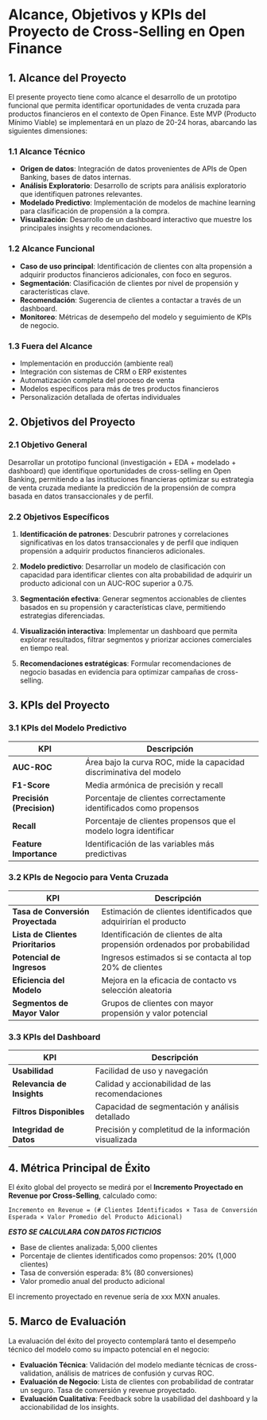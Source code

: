 # Alcance, Objetivos y KPIs del Proyecto de Cross-Selling en Open Finance

## 1. Alcance del Proyecto

El presente proyecto tiene como alcance el desarrollo de un prototipo funcional que permita identificar oportunidades de venta cruzada para productos financieros en el contexto de Open Finance. Este MVP (Producto Mínimo Viable) se implementará en un plazo de 20-24 horas, abarcando las siguientes dimensiones:

### 1.1 Alcance Técnico

- **Origen de datos**: Integración de datos provenientes de APIs de Open Banking, bases de datos internas.
- **Análisis Exploratorio**: Desarrollo de scripts para análisis exploratorio que identifiquen patrones relevantes.
- **Modelado Predictivo**: Implementación de modelos de machine learning para clasificación de propensión a la compra.
- **Visualización**: Desarrollo de un dashboard interactivo que muestre los principales insights y recomendaciones.

### 1.2 Alcance Funcional

- **Caso de uso principal**: Identificación de clientes con alta propensión a adquirir productos financieros adicionales, con foco en seguros.
- **Segmentación**: Clasificación de clientes por nivel de propensión y características clave.
- **Recomendación**: Sugerencia de clientes a contactar a través de un dashboard.
- **Monitoreo**: Métricas de desempeño del modelo y seguimiento de KPIs de negocio.

### 1.3 Fuera del Alcance

- Implementación en producción (ambiente real)
- Integración con sistemas de CRM o ERP existentes
- Automatización completa del proceso de venta
- Modelos específicos para más de tres productos financieros
- Personalización detallada de ofertas individuales

## 2. Objetivos del Proyecto

### 2.1 Objetivo General

Desarrollar un prototipo funcional (investigación + EDA + modelado + dashboard) que identifique oportunidades de cross-selling en Open Banking, permitiendo a las instituciones financieras optimizar su estrategia de venta cruzada mediante la predicción de la propensión de compra basada en datos transaccionales y de perfil.

### 2.2 Objetivos Específicos

1. **Identificación de patrones**: Descubrir patrones y correlaciones significativas en los datos transaccionales y de perfil que indiquen propensión a adquirir productos financieros adicionales.

2. **Modelo predictivo**: Desarrollar un modelo de clasificación con capacidad para identificar clientes con alta probabilidad de adquirir un producto adicional con un AUC-ROC superior a 0.75.

3. **Segmentación efectiva**: Generar segmentos accionables de clientes basados en su propensión y características clave, permitiendo estrategias diferenciadas.

4. **Visualización interactiva**: Implementar un dashboard que permita explorar resultados, filtrar segmentos y priorizar acciones comerciales en tiempo real.

5. **Recomendaciones estratégicas**: Formular recomendaciones de negocio basadas en evidencia para optimizar campañas de cross-selling.

## 3. KPIs del Proyecto

### 3.1 KPIs del Modelo Predictivo

| KPI | Descripción | 
|-----|-------------|
| **AUC-ROC** | Área bajo la curva ROC, mide la capacidad discriminativa del modelo | ≥ 0.75 | Validación cruzada |
| **F1-Score** | Media armónica de precisión y recall | ≥ 0.70 | Validación con datos de prueba |
| **Precisión (Precision)** | Porcentaje de clientes correctamente identificados como propensos | ≥ 0.65 | Matriz de confusión |
| **Recall** | Porcentaje de clientes propensos que el modelo logra identificar | ≥ 0.70 | Matriz de confusión |
| **Feature Importance** | Identificación de las variables más predictivas | Top x variables | Análisis SHAP |

### 3.2 KPIs de Negocio para Venta Cruzada

| KPI | Descripción | 
|-----|-------------|
| **Tasa de Conversión Proyectada** | Estimación de clientes identificados que adquirirían el producto |
| **Lista de Clientes Prioritarios** | Identificación de clientes de alta propensión ordenados por probabilidad |
| **Potencial de Ingresos** | Ingresos estimados si se contacta al top 20% de clientes |
| **Eficiencia del Modelo** | Mejora en la eficacia de contacto vs selección aleatoria | 
| **Segmentos de Mayor Valor** | Grupos de clientes con mayor propensión y valor potencial | 

### 3.3 KPIs del Dashboard

| KPI | Descripción |
|-----|-------------|
| **Usabilidad** | Facilidad de uso y navegación | 
| **Relevancia de Insights** | Calidad y accionabilidad de las recomendaciones | 
| **Filtros Disponibles** | Capacidad de segmentación y análisis detallado |
| **Integridad de Datos** | Precisión y completitud de la información visualizada |

## 4. Métrica Principal de Éxito

El éxito global del proyecto se medirá por el **Incremento Proyectado en Revenue por Cross-Selling**, calculado como:

`Incremento en Revenue = (# Clientes Identificados × Tasa de Conversión Esperada × Valor Promedio del Producto Adicional)`

***ESTO SE CALCULARA CON DATOS FICTICIOS***

- Base de clientes analizada: 5,000 clientes
- Porcentaje de clientes identificados como propensos: 20% (1,000 clientes)
- Tasa de conversión esperada: 8% (80 conversiones)
- Valor promedio anual del producto adicional

El incremento proyectado en revenue sería de xxx MXN anuales.

## 5. Marco de Evaluación

La evaluación del éxito del proyecto contemplará tanto el desempeño técnico del modelo como su impacto potencial en el negocio:

- **Evaluación Técnica**: Validación del modelo mediante técnicas de cross-validation, análisis de matrices de confusión y curvas ROC.
- **Evaluación de Negocio**: Lista de clientes con probabilidad de contratar un seguro. Tasa de conversión y revenue proyectado.
- **Evaluación Cualitativa**: Feedback sobre la usabilidad del dashboard y la accionabilidad de los insights.

